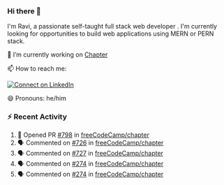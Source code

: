 ### Hi there 👋

I'm Ravi, a passionate self-taught full stack web developer . I'm currently looking for opportunities to build web applications using MERN or PERN stack.

🔭 I’m currently working on [Chapter](https://github.com/freeCodeCamp/chapter)

📫 How to reach me: 

  [![Connect on LinkedIn](https://img.shields.io/badge/--linkedin?label=LinkedIn&logo=LinkedIn&style=social)](https://www.linkedin.com/in/ravi-chandra-3345144b)

😄 Pronouns: he/him

### :zap: Recent Activity

<!--START_SECTION:activity-->
1. 💪 Opened PR [#798](https://github.com/freeCodeCamp/chapter/pull/798) in [freeCodeCamp/chapter](https://github.com/freeCodeCamp/chapter)
2. 🗣 Commented on [#726](https://github.com/freeCodeCamp/chapter/issues/726) in [freeCodeCamp/chapter](https://github.com/freeCodeCamp/chapter)
3. 🗣 Commented on [#727](https://github.com/freeCodeCamp/chapter/issues/727) in [freeCodeCamp/chapter](https://github.com/freeCodeCamp/chapter)
4. 🗣 Commented on [#274](https://github.com/freeCodeCamp/chapter/issues/274) in [freeCodeCamp/chapter](https://github.com/freeCodeCamp/chapter)
5. 🗣 Commented on [#274](https://github.com/freeCodeCamp/chapter/issues/274) in [freeCodeCamp/chapter](https://github.com/freeCodeCamp/chapter)
<!--END_SECTION:activity-->
